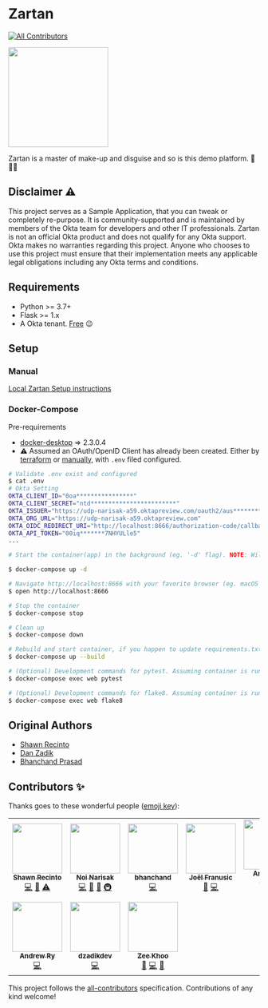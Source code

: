 # Zartan
<!-- ALL-CONTRIBUTORS-BADGE:START - Do not remove or modify this section -->
[![All Contributors](https://img.shields.io/badge/all_contributors-10-orange.svg?style=flat-square)](#contributors-)
<!-- ALL-CONTRIBUTORS-BADGE:END -->

<!-- markdownlint-disable -->
<a href="https://en.wikipedia.org/wiki/Zartan">
  <img src="./docs/_img/zartan.png" width="200px;" />
</a>
<!-- markdownlint-enable -->

Zartan is a master of make-up and disguise and so is this demo platform. :tada::unicorn::rainbow:

## Disclaimer :warning:

This project serves as a Sample Application, that you can tweak or completely re-purpose. It is community-supported and is maintained by members of the Okta team for developers and other IT professionals. Zartan is not an official Okta product and does not qualify for any Okta support. Okta makes no warranties regarding this project. Anyone who chooses to use this project must ensure that their implementation meets any applicable legal obligations including any Okta terms and conditions.

## Requirements

* Python >= 3.7+
* Flask >= 1.x
* A Okta tenant. [Free](https://developer.okta.com/) :wink:


## Setup

### Manual
[Local Zartan Setup instructions](./docs/README.md)

### Docker-Compose

Pre-requirements
* [docker-desktop](https://www.docker.com/products/docker-desktop) => 2.3.0.4
* :warning: Assumed an OAuth/OpenID Client has already been created. Either by [terraform](https://github.com/udplabs/zartan/blob/master/docs/README.md#configure-initialize-and-apply-terraform-for-the-vertical-you-want-to-use) or [manually](https://github.com/udplabs/zartan/blob/master/docs/README.md#setup-okta-org-for-each-vertical-outside-of-terraform), with `.env` filed configured.

```bash
# Validate .env exist and configured
$ cat .env
# Okta Setting
OKTA_CLIENT_ID="0oa****************"
OKTA_CLIENT_SECRET="ntd************************"
OKTA_ISSUER="https://udp-narisak-a59.oktapreview.com/oauth2/aus**********"
OKTA_ORG_URL="https://udp-narisak-a59.oktapreview.com"
OKTA_OIDC_REDIRECT_URI="http://localhost:8666/authorization-code/callback"
OKTA_API_TOKEN="00iq*******7NHYULle5"
...

# Start the container(app) in the background (eg. '-d' flag). NOTE: Will take awhile since container needs to be built.

$ docker-compose up -d

# Navigate http://localhost:8666 with your favorite browser (eg. macOS default Chrome)
$ open http://localhost:8666

# Stop the container
$ docker-compose stop

# Clean up
$ docker-compose down

# Rebuild and start container, if you happen to update requirements.txt.
$ docker-compose up --build

# (Optional) Development commands for pytest. Assuming container is running in daemon mode.
$ docker-compose exec web pytest

# (Optional) Development commands for flake8. Assuming container is running in daemon mode.
$ docker-compose exec web flake8
```

## Original Authors
* [Shawn Recinto](https://github.com/srecinto)
* [Dan Zadik](https://github.com/dzadikdev)
* [Bhanchand Prasad](https://github.com/bhanchand)

<!--- DO NOT TOUCH BELOW, AUTO GENERATED -->

## Contributors ✨

Thanks goes to these wonderful people ([emoji key](https://allcontributors.org/docs/en/emoji-key)):

<!-- ALL-CONTRIBUTORS-LIST:START - Do not remove or modify this section -->
<!-- prettier-ignore-start -->
<!-- markdownlint-disable -->
<table>
  <tr>
    <td align="center"><a href="https://github.com/srecinto"><img src="https://avatars.githubusercontent.com/u/2954123?v=4?s=100" width="100px;" alt=""/><br /><sub><b>Shawn Recinto</b></sub></a><br /><a href="https://github.com/udplabs/zartan/commits?author=srecinto" title="Code">💻</a> <a href="#projectManagement-srecinto" title="Project Management">📆</a> <a href="https://github.com/udplabs/zartan/commits?author=srecinto" title="Tests">⚠️</a></td>
    <td align="center"><a href="https://noinarisak.github.io/til"><img src="https://avatars.githubusercontent.com/u/341437?v=4?s=100" width="100px;" alt=""/><br /><sub><b>Noi Narisak</b></sub></a><br /><a href="https://github.com/udplabs/zartan/commits?author=noinarisak" title="Code">💻</a> <a href="#projectManagement-noinarisak" title="Project Management">📆</a> <a href="https://github.com/udplabs/zartan/commits?author=noinarisak" title="Documentation">📖</a> <a href="#infra-noinarisak" title="Infrastructure (Hosting, Build-Tools, etc)">🚇</a></td>
    <td align="center"><a href="https://github.com/bhanchand"><img src="https://avatars.githubusercontent.com/u/18057642?v=4?s=100" width="100px;" alt=""/><br /><sub><b>bhanchand</b></sub></a><br /><a href="https://github.com/udplabs/zartan/commits?author=bhanchand" title="Code">💻</a></td>
    <td align="center"><a href="http://joel.franusic.com"><img src="https://avatars.githubusercontent.com/u/41538?v=4?s=100" width="100px;" alt=""/><br /><sub><b>Joël Franusic</b></sub></a><br /><a href="https://github.com/udplabs/zartan/commits?author=jpf" title="Documentation">📖</a> <a href="https://github.com/udplabs/zartan/commits?author=jpf" title="Code">💻</a></td>
    <td align="center"><a href="https://github.com/anushrav"><img src="https://avatars.githubusercontent.com/u/22229475?v=4?s=100" width="100px;" alt=""/><br /><sub><b>Anushrav Vatsa</b></sub></a><br /><a href="https://github.com/udplabs/zartan/commits?author=anushrav" title="Code">💻</a> <a href="https://github.com/udplabs/zartan/issues?q=author%3Aanushrav" title="Bug reports">🐛</a></td>
    <td align="center"><a href="https://github.com/dancinnamon-okta"><img src="https://avatars.githubusercontent.com/u/42472957?v=4?s=100" width="100px;" alt=""/><br /><sub><b>dancinnamon-okta</b></sub></a><br /><a href="https://github.com/udplabs/zartan/commits?author=dancinnamon-okta" title="Code">💻</a></td>
    <td align="center"><a href="https://wallick.net"><img src="https://avatars.githubusercontent.com/u/28658181?v=4?s=100" width="100px;" alt=""/><br /><sub><b>Mike Wallick</b></sub></a><br /><a href="https://github.com/udplabs/zartan/commits?author=mdwallick" title="Code">💻</a></td>
  </tr>
  <tr>
    <td align="center"><a href="http://2xod.com/"><img src="https://avatars.githubusercontent.com/u/3945391?v=4?s=100" width="100px;" alt=""/><br /><sub><b>Andrew Ry</b></sub></a><br /><a href="https://github.com/udplabs/zartan/commits?author=RyAndrew" title="Code">💻</a></td>
    <td align="center"><a href="https://github.com/dzadikdev"><img src="https://avatars.githubusercontent.com/u/57756515?v=4?s=100" width="100px;" alt=""/><br /><sub><b>dzadikdev</b></sub></a><br /><a href="https://github.com/udplabs/zartan/commits?author=dzadikdev" title="Code">💻</a></td>
    <td align="center"><a href="https://github.com/zeekhoo"><img src="https://avatars.githubusercontent.com/u/10700898?v=4?s=100" width="100px;" alt=""/><br /><sub><b>Zee Khoo</b></sub></a><br /><a href="https://github.com/udplabs/zartan/commits?author=zeekhoo" title="Documentation">📖</a> <a href="https://github.com/udplabs/zartan/commits?author=zeekhoo" title="Code">💻</a> <a href="https://github.com/udplabs/zartan/issues?q=author%3Azeekhoo" title="Bug reports">🐛</a></td>
  </tr>
</table>

<!-- markdownlint-restore -->
<!-- prettier-ignore-end -->

<!-- ALL-CONTRIBUTORS-LIST:END -->

This project follows the [all-contributors](https://github.com/all-contributors/all-contributors) specification. Contributions of any kind welcome!
